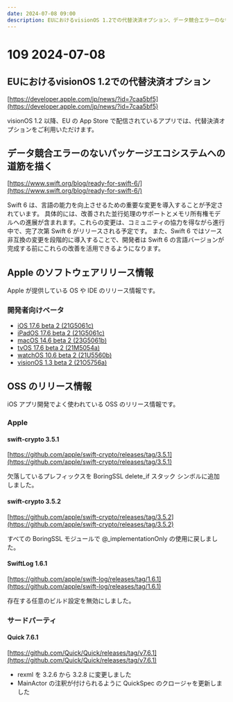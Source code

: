 ```yaml
---
date: 2024-07-08 09:00
description: EUにおけるvisionOS 1.2での代替決済オプション、データ競合エラーのないパッケージエコシステムへの道筋を描く、iOS 17.6 beta 2リリース、ほか
---
```

# 109 2024-07-08

## EUにおけるvisionOS 1.2での代替決済オプション

[https://developer.apple.com/jp/news/?id=7caa5bf5](https://developer.apple.com/jp/news/?id=7caa5bf5)

visionOS 1.2 以降、EU の App Store で配信されているアプリでは、代替決済オプションをご利用いただけます。

## データ競合エラーのないパッケージエコシステムへの道筋を描く

[https://www.swift.org/blog/ready-for-swift-6/](https://www.swift.org/blog/ready-for-swift-6/)

Swift 6 は、言語の能力を向上させるための重要な変更を導入することが予定されています。
具体的には、改善された並行処理のサポートとメモリ所有権モデルへの進展が含まれます。これらの変更は、コミュニティの協力を得ながら進行中で、完了次第 Swift 6 がリリースされる予定です。
また、Swift 6 ではソース非互換の変更を段階的に導入することで、開発者は Swift 6 の言語バージョンが完成する前にこれらの改善を活用できるようになります。

## Apple のソフトウェアリリース情報

Apple が提供している OS や IDE のリリース情報です。

### 開発者向けベータ

- [iOS 17.6 beta 2 (21G5061c)](https://developer.apple.com/news/releases/?id=07012024a)
- [iPadOS 17.6 beta 2 (21G5061c)](https://developer.apple.com/news/releases/?id=07012024b)
- [macOS 14.6 beta 2 (23G5061b)](https://developer.apple.com/news/releases/?id=07012024c)
- [tvOS 17.6 beta 2 (21M5054a)](https://developer.apple.com/news/releases/?id=07012024d)
- [watchOS 10.6 beta 2 (21U5560b)](https://developer.apple.com/news/releases/?id=07012024f)
- [visionOS 1.3 beta 2 (21O5756a)](https://developer.apple.com/news/releases/?id=07012024e)

## OSS のリリース情報

iOS アプリ開発でよく使われている OSS のリリース情報です。

### Apple

#### swift-crypto 3.5.1

[https://github.com/apple/swift-crypto/releases/tag/3.5.1](https://github.com/apple/swift-crypto/releases/tag/3.5.1)

欠落しているプレフィックスを BoringSSL delete_if スタック シンボルに追加しました。

#### swift-crypto 3.5.2

[https://github.com/apple/swift-crypto/releases/tag/3.5.2](https://github.com/apple/swift-crypto/releases/tag/3.5.2)

すべての BoringSSL モジュールで @_implementationOnly の使用に戻しました。

#### SwiftLog 1.6.1

[https://github.com/apple/swift-log/releases/tag/1.6.1](https://github.com/apple/swift-log/releases/tag/1.6.1)

存在する任意のビルド設定を無効にしました。

### サードパーティ

#### Quick 7.6.1

[https://github.com/Quick/Quick/releases/tag/v7.6.1](https://github.com/Quick/Quick/releases/tag/v7.6.1)

- rexml を 3.2.6 から 3.2.8 に変更しました
- MainActor の注釈が付けられるように QuickSpec のクロージャを更新しました
